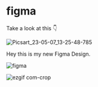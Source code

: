 # figma
Take a look at this 👇

![Picsart_23-05-07_13-25-48-785](https://user-images.githubusercontent.com/82767086/236665382-163ae68f-be47-4f18-be58-4dfa77f88d49.png)

Hey this is my new Figma Design.

![figma](https://user-images.githubusercontent.com/82767086/236665410-257c03a1-cf9a-4134-868a-08a41e7d4ffc.png)


![ezgif com-crop](https://user-images.githubusercontent.com/82767086/236665443-32bf3bbc-c8b9-4e65-b4c8-714cfca07aa4.gif)
